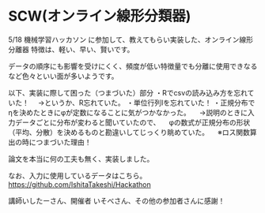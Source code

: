 SCW(オンライン線形分類器)
===

5/18 機械学習ハッカソン に参加して、教えてもらい実装した、オンライン線形分離器
特徴は、軽い、早い、賢いです。

データの順序にも影響を受けにくく、頻度が低い特徴量でも分離に使用できなるなど色々といい面が多いようです。

以下、実装に際して困った（つまづいた）部分
・Rでcsvの読み込み方を忘れていた！
　→というか、R忘れていた。
・単位行列Iを忘れていた！
・正規分布でηを決めたときにφが定数になることに気がつかなかった。
　→説明のときに入力データごとに分布が変わると聞いていたので、
  　φの数式が正規分布の形状（平均、分散）を決めるものと勘違いしてじっくり眺めていた。
　※ロス関数算出の時につまづいた理由！

論文を本当に何の工夫も無く、実装しました。

なお、入力に使用しているデータはこちら。
https://github.com/IshitaTakeshi/Hackathon

講師いしたーさん、開催者 いそべさん、その他の参加者さんに感謝！
